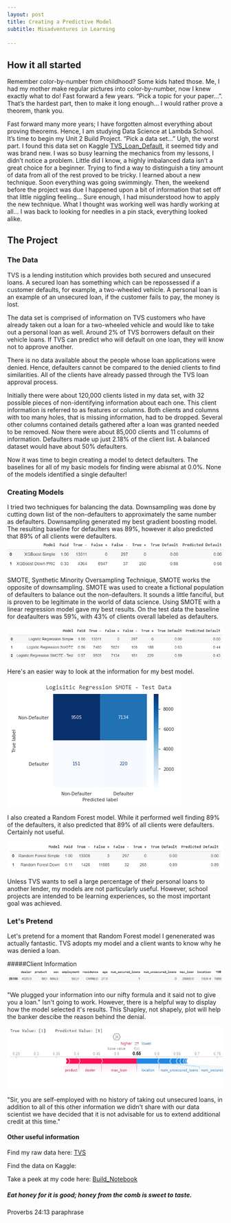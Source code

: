 ```yaml
---
layout: post
title: Creating a Predictive Model
subtitle: Misadventures in Learning

---
```

## How it all started

Remember color-by-number from childhood? Some kids hated those. Me, I had my mother make regular pictures into color-by-number, now I knew exactly what to do! Fast forward a few years. “Pick a topic for your paper…”. That’s the hardest part, then to make it long enough... I would rather prove a theorem, thank you.

Fast forward many more years; I have forgotten almost everything about proving theorems. Hence, I am studying Data Science at Lambda School. It’s time to begin my Unit 2 Build Project. “Pick a data set…” Ugh, the worst part. I found this data set on Kaggle [TVS_Loan_Default](https://www.kaggle.com/sjleshrac/tvs-loan-default), it seemed tidy and was brand new. I was so busy learning the mechanics from my lessons, I didn’t notice a problem. Little did I know, a highly imbalanced data isn’t a great choice for a beginner. Trying to find a way to distinguish a tiny amount of data from all of the rest proved to be tricky. I learned about a new technique. Soon everything was going swimmingly. Then, the weekend before the project was due I happened upon a bit of information that set off that little niggling feeling… Sure enough, I had misunderstood how to apply the new technique. What I thought was working well was hardly working at all… I was back to looking for needles in a pin stack, everything looked alike.

## The Project
### The Data

TVS is a lending institution which provides both secured and unsecured loans. A secured loan has something which can be repossessed if a customer defaults, for example, a two-wheeled vehicle. A personal loan is an example of an unsecured loan, if the customer fails to pay, the money is lost.

The data set is comprised of information on TVS customers who have already taken out a loan for a two-wheeled vehicle and would like to take out a personal loan as well. Around 2% of TVS borrowers default on their vehicle loans. If TVS can predict who will default on one loan, they will know not to approve another.

There is no data available about the people whose loan applications were denied. Hence, defaulters cannot be compared to the denied clients to find similarities. All of the clients have already passed through the TVS loan approval process.

Initially there were about 120,000 clients listed in my data set, with 32 possible pieces of non-identifying information about each one. This client information is referred to as features or columns. Both clients and columns with too many holes, that is missing information, had to be dropped. Several other columns contained details gathered after a loan was granted needed to be removed. Now there were about 85,000 clients and 11 columns of information. Defaulters made up just 2.18% of the client list. A balanced dataset would have about 50% defaulters.

Now it was time to begin creating a model to detect defaulters. The baselines for all of my basic models for finding were abismal at 0.0%. None of the models identified a single defaulter!

### Creating Models
I tried two techniques for balancing the data. Downsampling was done by cutting down list of the non-defaulters to approximately the same number as defaulters. Downsampling generated my best gradient boosting model. The resulting baseline for defaulters was 89%, however it also predicted that 89% of all clients were defaulters.
![XGB_Models](https://raw.githubusercontent.com/SaraWestWA/SaraWestWA.github.io/master/assets/img/Unit%202%20XGB.png)

SMOTE, Synthetic Minority Oversampling Technique, SMOTE works the opposite of downsampling. SMOTE was used to create a fictional population of defaulters to balance out the non-defaulters. It sounds a little fanciful, but is proven to be legitimate in the world of data science. Using SMOTE with a linear regression model gave my best results. On the test data the baseline for deafaulters was 59%, with 43% of clients overall labeled as defaulters.

![LR_Models](https://raw.githubusercontent.com/SaraWestWA/SaraWestWA.github.io/master/assets/img/Unit%202%20LR.png)

Here's an easier way to look at the information for my best model.

![LR_Confusion Matrix](https://raw.githubusercontent.com/SaraWestWA/SaraWestWA.github.io/master/assets/img/Unit%202%20LR%20SMOTE%20Confusion%20Matrix.png)

I also created a Random Forest model. While it performed well finding 89% of the defaulters, it also predicted that 89% of all clients were defaulters. Certainly not useful.

![RF_Models](https://raw.githubusercontent.com/SaraWestWA/SaraWestWA.github.io/master/assets/img/Unit%202%20RF.png)

Unless TVS wants to sell a large percentage of their personal loans to another lender, my models are not particularly useful. However, school projects are intended to be learning experiences, so the most important goal was achieved.

### Let's Pretend
Let's pretend for a moment that Random Forest model I genenerated was actually fantastic. TVS adopts my model and a client wants to know why he was denied a loan.

#####Client Information
![TP_Row](https://raw.githubusercontent.com/SaraWestWA/SaraWestWA.github.io/master/assets/img/Unit%202%20Shap%20True%2B.jpg)

"We plugged your information into our nifty formula and it said not to give you a loan." Isn't going to work. However, there is a helpful way to display how the model selected it's results. This Shapley, not shapely, plot will help the banker descibe the reason behind the denial.

![TP_Shap](https://raw.githubusercontent.com/SaraWestWA/SaraWestWA.github.io/master/assets/img/Unit%202%20Shap%20TP.jpg)


"Sir, you are self-employed with no history of taking out unsecured loans, in addition to all of this other information we didn't share with our data scientist we have decided that it is not advisable for us to extend additional credit at this time."



#### Other useful information

Find my raw data here: [TVS](https://raw.githubusercontent.com/SaraWestWA/DS-Unit-2-Applied-Modeling/master/TVS.csv)

Find the data on Kaggle:

Take a peek at my code here: [Build_Notebook](https://github.com/SaraWestWA/DS-Unit-2-Applied-Modeling/blob/master/module4-model-interpretation/SW_DPSP7_Build_2.ipynb)

##### Eat honey for it is good; honey from the comb is sweet to taste.
Proverbs 24:13 paraphrase







